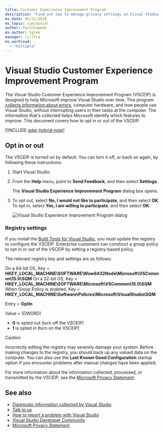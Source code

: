 ```yaml
---
title: Customer Experience Improvement Program
description: "Find out how to manage privacy settings in Visual Studio."
ms.date: 05/21/2018
ms.topic: conceptual
author: PoulChapman
ms.author: tglee
manager: jillfra
ms.workload:
  - "multiple"
---
```

# Visual Studio Customer Experience Improvement Program

The Visual Studio Customer Experience Improvement Program (VSCEIP) is designed to help Microsoft improve Visual Studio over time. This program [collects information about errors](../ide/diagnostic-data-collection.md), computer hardware, and how people use Visual Studio, without interrupting users in their tasks at the computer. The information that's collected helps Microsoft identify which features to improve. This document covers how to opt in or out of the VSCEIP.

[!INCLUDE [gdpr-hybrid-note](../misc/includes/gdpr-hybrid-note.md)]

## Opt in or out

The VSCEIP is turned on by default. You can turn it off, or back on again, by following these instructions:

1. Start Visual Studio.

1. From the **Help** menu, point to **Send Feedback**, and then select **Settings**.

   The **Visual Studio Experience Improvement Program** dialog box opens.

1. To opt out, select **No, I would not like to participate**, and then select **OK**.
   To opt in, select **Yes, I am willing to participate**, and then select **OK**.

   ![Visual Studio Experience Improvement Program dialog](media/experience-improvement-program.png)

### Registry settings

If you install the [Build Tools for Visual Studio](https://visualstudio.microsoft.com/downloads/#build-tools-for-visual-studio-2017), you must update the registry to configure the VSCEIP. Enterprise customers can construct a group policy to opt in or out of the VSCEIP by setting a registry-based policy.

The relevant registry key and settings are as follows:

On a 64-bit OS, Key = **HKEY_LOCAL_MACHINE\SOFTWARE\Wow6432Node\Microsoft\VSCommon\15.0\SQM**
On a 32-bit OS, Key = **HKEY_LOCAL_MACHINE\SOFTWARE\Microsoft\VSCommon\15.0\SQM**
When Group Policy is enabled, Key = **HKEY_LOCAL_MACHINE\Software\Policies\Microsoft\VisualStudio\SQM**

Entry = **OptIn**

Value = (DWORD)
- **0** is opted out (turn off the VSCEIP)
- **1** is opted in (turn on the VSCEIP)

> [!CAUTION]
> Incorrectly editing the registry may severely damage your system. Before making changes to the registry, you should back up any valued data on the computer. You can also use the **Last Known Good Configuration** startup option if you encounter problems after manual changes have been applied.

For more information about the information collected, processed, or transmitted by the VSCEIP, see the [Microsoft Privacy Statement](https://privacy.microsoft.com/privacystatement).

## See also

* [Diagnostic information collected by Visual Studio](diagnostic-data-collection.md)
* [Talk to us](../ide/talk-to-us.md)
* [How to report a problem with Visual Studio](../ide/how-to-report-a-problem-with-visual-studio-2017.md)
* [Visual Studio Developer Community](https://developercommunity.visualstudio.com/)
* [Microsoft Privacy Statement](https://privacy.microsoft.com/privacystatement)
